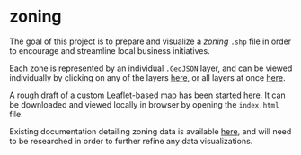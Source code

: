 # zoning
The goal of this project is to prepare and visualize a _zoning_ `.shp` file in order to encourage and streamline local business initiatives.

Each zone is represented by an individual `.GeoJSON` layer, and can be viewed individually by clicking on any of the layers [here](https://github.com/Tele-Pet/zoning/tree/master/GeoJSON_lyrs), or all layers at once [here](https://github.com/Tele-Pet/zoning/blob/master/GeoJSON_lyrs/zoning_4326.geojson).

A rough draft of a custom Leaflet-based map has been started [here](https://github.com/Tele-Pet/zoning/tree/master/qgis_to_leaflet/export_2015_09_06_10_35_09).  It can be downloaded and viewed locally in browser by opening the `index.html` file.

Existing documentation detailing zoning data is available [here](http://www.cityofdayton.org/departments/pcd/planning/Pages/ZoningMap.aspx), and will need to be researched in order to further refine any data visualizations.
